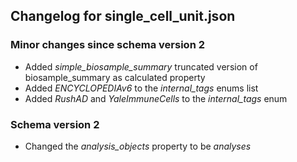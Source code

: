 ## Changelog for single_cell_unit.json

### Minor changes since schema version 2

* Added *simple_biosample_summary* truncated version of biosample_summary as calculated property
* Added *ENCYCLOPEDIAv6* to the *internal_tags* enums list
* Added *RushAD* and *YaleImmuneCells* to the *internal_tags* enum

### Schema version 2

* Changed the *analysis_objects* property to be *analyses*

